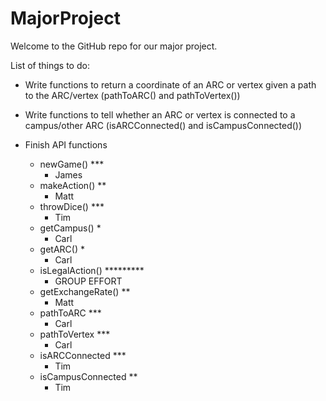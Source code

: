 MajorProject
============

Welcome to the GitHub repo for our major project.

List of things to do:
* Write functions to return a coordinate of an ARC or vertex given a 
path to the ARC/vertex (pathToARC() and pathToVertex())
* Write functions to tell whether an ARC or vertex is connected to
a campus/other ARC (isARCConnected() and isCampusConnected())
* Finish API functions

    * newGame()             ***
        * James
    * makeAction()          **
        * Matt
    * throwDice()           ***
        * Tim
    * getCampus()           *
        * Carl
    * getARC()              *
        * Carl
    * isLegalAction()       *********
        * GROUP EFFORT
    * getExchangeRate()     **
        * Matt
    * pathToARC             ***
        * Carl
    * pathToVertex          ***
        * Carl
    * isARCConnected        ***
        * Tim
    * isCampusConnected     **
        * Tim

